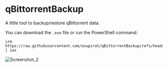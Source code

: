 # qBittorrentBackup
A little tool to backup/restore qBittorrent data.

You can download the `.exe` file or run the PowerShell command:
```
irm https://raw.githubusercontent.com/onupirat/qBittorrentBackup/refs/heads/main/script.ps1 | iex
```


![Screenshot_2](https://github.com/user-attachments/assets/a9093df7-6e6d-4292-9622-336a1c18d192)
